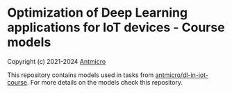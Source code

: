 # Optimization of Deep Learning applications for IoT devices - Course models

Copyright (c) 2021-2024 [Antmicro](https://www.antmicro.com)

This repository contains models used in tasks from [antmicro/dl-in-iot-course](https://github.com/antmicro/dl-in-iot-course).
For more details on the models check this repository.
